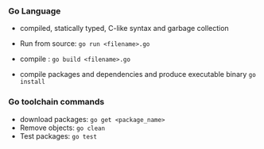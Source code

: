 ### Go Language

- compiled, statically typed, C-like syntax and garbage collection

- Run from source: `go run <filename>.go`
- compile : `go build <filename>.go`
- compile packages and dependencies and produce executable binary `go install`

### Go toolchain commands

- download packages: `go get <package_name>`
- Remove objects: `go clean`
- Test packages: `go test`
